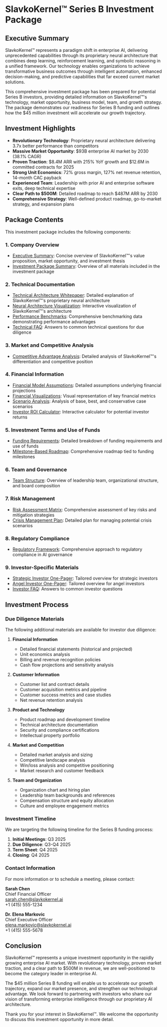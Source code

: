 # SlavkoKernel™ Series B Investment Package

## Executive Summary

SlavkoKernel™ represents a paradigm shift in enterprise AI, delivering unprecedented capabilities through its proprietary neural architecture that combines deep learning, reinforcement learning, and symbolic reasoning in a unified framework. Our technology enables organizations to achieve transformative business outcomes through intelligent automation, enhanced decision-making, and predictive capabilities that far exceed current market solutions.

This comprehensive investment package has been prepared for potential Series B investors, providing detailed information on SlavkoKernel™'s technology, market opportunity, business model, team, and growth strategy. The package demonstrates our readiness for Series B funding and outlines how the $45 million investment will accelerate our growth trajectory.

## Investment Highlights

- **Revolutionary Technology**: Proprietary neural architecture delivering 3.7x better performance than competitors
- **Massive Market Opportunity**: $93B enterprise AI market by 2030 (38.1% CAGR)
- **Proven Traction**: $8.4M ARR with 215% YoY growth and $12.6M in committed contracts for 2025
- **Strong Unit Economics**: 72% gross margin, 127% net revenue retention, 14-month CAC payback
- **Experienced Team**: Leadership with prior AI and enterprise software exits, deep technical expertise
- **Clear Path to $500M**: Detailed roadmap to reach $487M ARR by 2030
- **Comprehensive Strategy**: Well-defined product roadmap, go-to-market strategy, and expansion plans

## Package Contents

This investment package includes the following components:

### 1. Company Overview
- [Executive Summary](executive_summary/slavkokernel_executive_summary.md): Concise overview of SlavkoKernel™'s value proposition, market opportunity, and investment thesis
- [Investment Package Summary](investment_package_summary.md): Overview of all materials included in the investment package

### 2. Technical Documentation
- [Technical Architecture Whitepaper](technical_documentation/slavkokernel_technical_architecture_whitepaper.md): Detailed explanation of SlavkoKernel™'s proprietary neural architecture
- [Neural Architecture Visualization](technical_documentation/slavkokernel_neural_architecture_visualization.html): Interactive visualization of SlavkoKernel™'s architecture
- [Performance Benchmarks](technical_documentation/slavkokernel_performance_benchmarks.md): Comprehensive benchmarking data demonstrating performance advantages
- [Technical FAQ](technical_documentation/slavkokernel_technical_faq.md): Answers to common technical questions for due diligence

### 3. Market and Competitive Analysis
- [Competitive Advantage Analysis](investor_materials/competitive_advantage_analysis.md): Detailed analysis of SlavkoKernel™'s differentiation and competitive position

### 4. Financial Information
- [Financial Model Assumptions](financial_projections/financial_model_assumptions.md): Detailed assumptions underlying financial projections
- [Financial Visualizations](financial_projections/financial_visualizations.html): Visual representation of key financial metrics
- [Scenario Analysis](financial_projections/scenario_analysis.md): Analysis of base, best, and conservative case scenarios
- [Investor ROI Calculator](financial_projections/investor_roi_calculator.html): Interactive calculator for potential investor returns

### 5. Investment Terms and Use of Funds
- [Funding Requirements](investment_terms/slavkokernel_funding_requirements.md): Detailed breakdown of funding requirements and use of funds
- [Milestone-Based Roadmap](investment_terms/slavkokernel_milestone_roadmap.md): Comprehensive roadmap tied to funding milestones

### 6. Team and Governance
- [Team Structure](team_governance/slavkokernel_team_structure.md): Overview of leadership team, organizational structure, and board composition

### 7. Risk Management
- [Risk Assessment Matrix](risk_assessment/slavkokernel_risk_assessment_matrix.md): Comprehensive assessment of key risks and mitigation strategies
- [Crisis Management Plan](risk_assessment/slavkokernel_crisis_management_plan.md): Detailed plan for managing potential crisis scenarios

### 8. Regulatory Compliance
- [Regulatory Framework](regulatory_compliance/slavkokernel_regulatory_framework.md): Comprehensive approach to regulatory compliance in AI governance

### 9. Investor-Specific Materials
- [Strategic Investor One-Pager](investor_materials/strategic_investor_one_pager.md): Tailored overview for strategic investors
- [Angel Investor One-Pager](investor_materials/angel_investor_one_pager.md): Tailored overview for angel investors
- [Investor FAQ](investor_materials/investor_faq.md): Answers to common investor questions

## Investment Process

### Due Diligence Materials

The following additional materials are available for investor due diligence:

1. **Financial Information**
   - Detailed financial statements (historical and projected)
   - Unit economics analysis
   - Billing and revenue recognition policies
   - Cash flow projections and sensitivity analysis

2. **Customer Information**
   - Customer list and contract details
   - Customer acquisition metrics and pipeline
   - Customer success metrics and case studies
   - Net revenue retention analysis

3. **Product and Technology**
   - Product roadmap and development timeline
   - Technical architecture documentation
   - Security and compliance certifications
   - Intellectual property portfolio

4. **Market and Competition**
   - Detailed market analysis and sizing
   - Competitive landscape analysis
   - Win/loss analysis and competitive positioning
   - Market research and customer feedback

5. **Team and Organization**
   - Organization chart and hiring plan
   - Leadership team backgrounds and references
   - Compensation structure and equity allocation
   - Culture and employee engagement metrics

### Investment Timeline

We are targeting the following timeline for the Series B funding process:

1. **Initial Meetings**: Q3 2025
2. **Due Diligence**: Q3-Q4 2025
3. **Term Sheet**: Q4 2025
4. **Closing**: Q4 2025

### Contact Information

For more information or to schedule a meeting, please contact:

**Sarah Chen**  
Chief Financial Officer  
sarah.chen@slavkokernel.ai  
+1 (415) 555-1234

**Dr. Elena Markovic**  
Chief Executive Officer  
elena.markovic@slavkokernel.ai  
+1 (415) 555-5678

## Conclusion

SlavkoKernel™ represents a unique investment opportunity in the rapidly growing enterprise AI market. With revolutionary technology, proven market traction, and a clear path to $500M in revenue, we are well-positioned to become the category leader in enterprise AI.

The $45 million Series B funding will enable us to accelerate our growth trajectory, expand our market presence, and strengthen our technological advantage. We look forward to partnering with investors who share our vision of transforming enterprise intelligence through our proprietary AI architecture.

Thank you for your interest in SlavkoKernel™. We welcome the opportunity to discuss this investment opportunity in more detail.